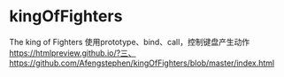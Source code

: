 # kingOfFighters
The king of Fighters
使用prototype、bind、call，控制键盘产生动作
https://htmlpreview.github.io/?三、https://github.com/Afengstephen/kingOfFighters/blob/master/index.html
